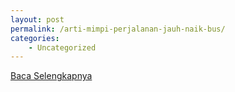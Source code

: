 ```yaml
---
layout: post
permalink: /arti-mimpi-perjalanan-jauh-naik-bus/
categories:
    - Uncategorized
---
```


[Baca Selengkapnya](/07)